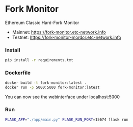# Fork Monitor
Ethereum Classic Hard-Fork Monitor

- Mainnet: https://fork-monitor.etc-network.info
- Testnet: https://fork-monitor-mordor.etc-network.info

### Install

```bash
pip install -r requirements.txt
```

### Dockerfile
```bash
docker build -t fork-monitor:latest .
docker run -p 5000:5000 fork-monitor:latest
```

You can now see the webinterface under localhost:5000

### Run

```bash
FLASK_APP="./app/main.py" FLASK_RUN_PORT=15674 flask run
```
